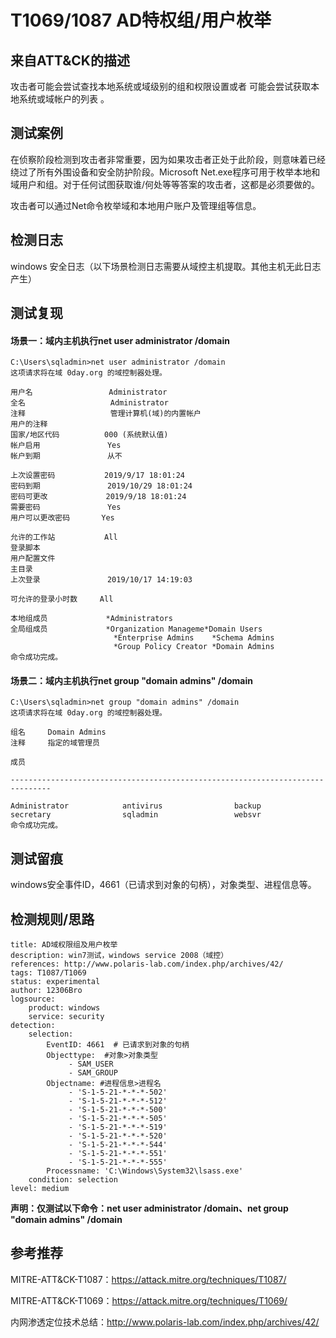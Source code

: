 # T1069/1087 AD特权组/用户枚举

## 来自ATT&CK的描述

 攻击者可能会尝试查找本地系统或域级别的组和权限设置或者 可能会尝试获取本地系统或域帐户的列表 。 

## 测试案例

在侦察阶段检测到攻击者非常重要，因为如果攻击者正处于此阶段，则意味着已经绕过了所有外围设备和安全防护阶段。Microsoft Net.exe程序可用于枚举本地和域用户和组。对于任何试图获取谁/何处等等答案的攻击者，这都是必须要做的。

攻击者可以通过Net命令枚举域和本地用户账户及管理组等信息。

## 检测日志

windows 安全日志（以下场景检测日志需要从域控主机提取。其他主机无此日志产生）

## 测试复现

#### 场景一：域内主机执行net user administrator /domain  

```
C:\Users\sqladmin>net user administrator /domain
这项请求将在域 0day.org 的域控制器处理。

用户名                 Administrator
全名                   Administrator
注释                   管理计算机(域)的内置帐户
用户的注释
国家/地区代码          000 (系统默认值)
帐户启用               Yes
帐户到期               从不

上次设置密码           2019/9/17 18:01:24
密码到期               2019/10/29 18:01:24
密码可更改             2019/9/18 18:01:24
需要密码               Yes
用户可以更改密码       Yes

允许的工作站           All
登录脚本
用户配置文件
主目录
上次登录               2019/10/17 14:19:03

可允许的登录小时数     All

本地组成员             *Administrators
全局组成员             *Organization Manageme*Domain Users
                       *Enterprise Admins    *Schema Admins
                       *Group Policy Creator *Domain Admins
命令成功完成。
```

#### 场景二：域内主机执行net group "domain admins" /domain   

```
C:\Users\sqladmin>net group "domain admins" /domain
这项请求将在域 0day.org 的域控制器处理。

组名     Domain Admins
注释     指定的域管理员

成员

-------------------------------------------------------------------------------

Administrator            antivirus                backup
secretary                sqladmin                 websvr
命令成功完成。
```

## 测试留痕

windows安全事件ID，4661（已请求到对象的句柄），对象类型、进程信息等。

## 检测规则/思路

```
title: AD域权限组及用户枚举
description: win7测试，windows service 2008（域控）
references: http://www.polaris-lab.com/index.php/archives/42/ 
tags: T1087/T1069
status: experimental
author: 12306Bro
logsource:
    product: windows
    service: security
detection:
    selection:
        EventID: 4661  # 已请求到对象的句柄
        Objecttype:  #对象>对象类型
             - SAM_USER
             - SAM_GROUP
        Objectname: #进程信息>进程名
             - 'S-1-5-21-*-*-*-502'
             - 'S-1-5-21-*-*-*-512'
             - 'S-1-5-21-*-*-*-500'
             - 'S-1-5-21-*-*-*-505'
             - 'S-1-5-21-*-*-*-519'
             - 'S-1-5-21-*-*-*-520'
             - 'S-1-5-21-*-*-*-544'
             - 'S-1-5-21-*-*-*-551'
             - 'S-1-5-21-*-*-*-555'
        Processname: 'C:\Windows\System32\lsass.exe'
    condition: selection
level: medium
```

**声明：仅测试以下命令：net user administrator /domain、net group "domain admins" /domain**

## 参考推荐

MITRE-ATT&CK-T1087：https://attack.mitre.org/techniques/T1087/

MITRE-ATT&CK-T1069：https://attack.mitre.org/techniques/T1069/

内网渗透定位技术总结：http://www.polaris-lab.com/index.php/archives/42/ 


